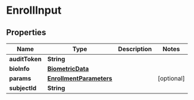 
# EnrollInput

## Properties
Name | Type | Description | Notes
------------ | ------------- | ------------- | -------------
**auditToken** | **String** |  | 
**bioInfo** | [**BiometricData**](BiometricData.md) |  | 
**params** | [**EnrollmentParameters**](EnrollmentParameters.md) |  |  [optional]
**subjectId** | **String** |  | 



